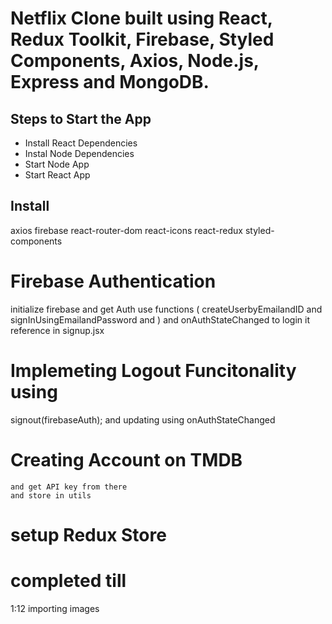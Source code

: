 # Netflix Clone built using React, Redux Toolkit, Firebase, Styled Components, Axios, Node.js, Express and MongoDB.

## Steps to Start the App

- Install React Dependencies
- Instal Node Dependencies
- Start Node App
- Start React App

## Install

axios
firebase
react-router-dom
react-icons
react-redux
styled-components

# Firebase Authentication

initialize firebase and get Auth
use functions ( createUserbyEmailandID and signInUsingEmailandPassword and )
and onAuthStateChanged to login it reference in signup.jsx

# Implemeting Logout Funcitonality using

signout(firebaseAuth);
and updating using onAuthStateChanged

# Creating Account on TMDB

    and get API key from there
    and store in utils

# setup Redux Store

# completed till

1:12
importing images
